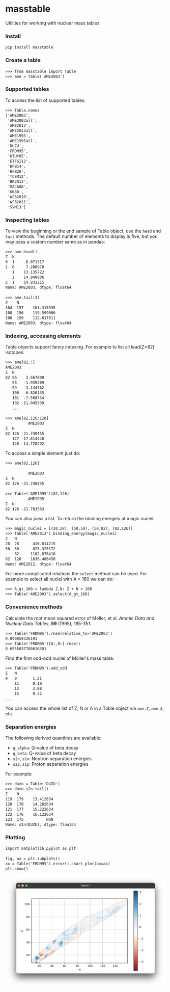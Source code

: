 # masstable

Utilities for working with nuclear mass tables

### Install

    pip install masstable

### Create a table

    >>> from masstable import Table
    >>> ame = Table('AME2003')

### Supported tables

To access the list of supported tables:

    >>> Table.names
    ['AME2003',
     'AME2003all',
     'AME2012',
     'AME2012all',
     'AME1995',
     'AME1995all',
     'DUZU',
     'FRDM95',
     'KTUY05',
     'ETFSI12',
     'HFB14',
     'HFB26',
     'TCSM12',
     'BR2013',
     'MAJA88',
     'GK88',
     'WS32010',
     'WS32011',
     'SVM13']

### Inspecting tables

To view the beginning or the end sample of Table object, use the ``head`` and
``tail`` methods. The default number of elements to display is five, but you
may pass a custom number same as in pandas:

    >>> ame.head()
    Z  N
    0  1     8.071317
    1  0     7.288970
       1    13.135722
       2    14.949806
    2  1    14.931215
    Name: AME2003, dtype: float64

    >>> ame.tail(3)
    Z    N
    104  157    101.315395
    108  156    119.599066
    106  159    112.817611
    Name: AME2003, dtype: float64

### Indexing, accessing elements

Table objects support fancy indexing. For example to list all lead(Z=82) isotopes:

    >>> ame[82,:]
    AME2003
    Z  N
    82 96    3.567800
       98   -1.939209
       99   -3.144762
       100  -6.826135
       101  -7.568734
       102 -11.045339
       ...

    >>> ame[82,126:128]
              AME2003
    Z  N
    82 126 -21.748455
       127 -17.614440
       128 -14.728292

To access a simple element just do:

    >>> ame[82,126]

              AME2003
    Z  N
    82 126 -21.748455

    >>> Table('AME1995')[82,126]
              AME1995
    Z  N
    82 126 -21.763563

You can also pass a list. To return the binding energies at magic nuclei:

    >>> magic_nuclei = [(20,28), (50,50), (50,82), (82,126)]
    >>> Table('AME2012').binding_energy[magic_nuclei]
    Z   N
    20  28      416.014215
    50  50      825.325172
        82     1102.876416
    82  126    1636.486450
    Name: AME2012, dtype: float64    

For more complicated relations the ``select`` method can be used. For example to select all nuclei with A > 160 we can do:

    >>> A_gt_160 = lambda Z,N: Z + N > 160
    >>> Table('AME2003').select(A_gt_160)

### Convenience methods

Calculate the root mean squared error of Möller, et al. *Atomic Data and Nuclear Data Tables*, **59** (1995), 185-351:

    >>> Table('FRDM95').rmse(relative_to='AME2003')
    0.890859326191
    >>> Table('FRDM95')[8:,8:].rmse()
    0.6555037788616391

Find the first odd-odd nuclei of Möller's mass table:

    >>> Table('FRDM95').odd_odd
    Z   N
    9   9       1.21
        11      0.10
        13      3.08
        15      9.32
    ...

You can access the whole list of Z, N or A in a Table object via ``ame.Z``, ``ame.A``, etc.

### Separation energies

The following derived quantities are available:

- ``q_alpha``: Q-value of beta decay
- ``q_beta``: Q-value of beta decay
- ``s2n``, ``s1n``: Neutron separation energies
- ``s2p``, ``s1p``: Proton separation energies

For example:

    >>> duzu = Table('DUZU')
    >>> duzu.s2n.tail()
    Z    N
    119  179    13.412634
    120  178    14.282634
    121  177    15.222634
    122  176    16.122634
    123  175          NaN
    Name: s2n(DUZU), dtype: float64

### Plotting

    import matplotlib.pyplot as plt

    fig, ax = plt.subplots()
    ax = Table('FRDM95').error().chart_plot(ax=ax)
    plt.show()

![](plotting.png "Error chart")
